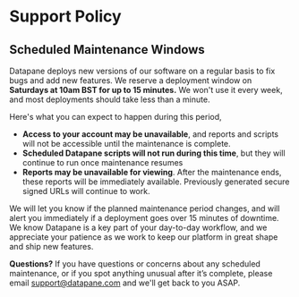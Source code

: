 # Support Policy

## Scheduled Maintenance Windows

Datapane deploys new versions of our software on a regular basis to fix bugs and add new features. We reserve a deployment window on **Saturdays at 10am BST for up to 15 minutes.** We won't use it every week, and most deployments should take less than a minute.&#x20;

Here's what you can expect to happen during this period,&#x20;

* **Access to your account may be unavailable**, and reports and scripts will not be accessible until the maintenance is complete.
* **Scheduled Datapane scripts will not run during this time**, but they will continue to run once maintenance resumes
* **Reports may be unavailable for viewing**. After the maintenance ends, these reports will be immediately available. Previously generated secure signed URLs will continue to work.&#x20;

We will let you know if the planned maintenance period changes, and will alert you immediately if a deployment goes over 15 minutes of downtime. We know Datapane is a key part of your day-to-day workflow, and we appreciate your patience as we work to keep our platform in great shape and ship new features.

**Questions?** If you have questions or concerns about any scheduled maintenance, or if you spot anything unusual after it’s complete, please email support@datapane.com and we'll get back to you ASAP.
